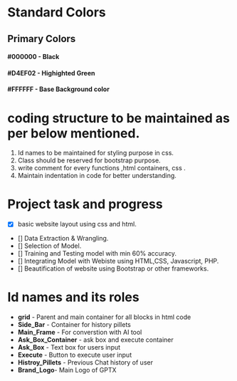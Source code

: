 
# Standard Colors

## Primary Colors

#### #000000 - Black 
#### #D4EF02 - Highighted Green
#### #FFFFFF - Base Background color

# coding structure to be maintained as per below mentioned.
1. Id names to be maintained for styling purpose in css.
2. Class should be reserved for bootstrap purpose.
3. write comment for every functions ,html containers, css . 
4. Maintain indentation in code for better understanding.

# Project task and progress
- [x] basic website layout using css and html.
- [] Data Extraction & Wrangling.
- [] Selection of Model.
- [] Training and Testing model with min 60% accuracy.
- [] Integrating Model with Webiste using HTML,CSS, Javascript, PHP.
- [] Beautification of website using Bootstrap or other frameworks.

# Id names and its roles
- **grid** - Parent and main container for all blocks in html code
- **Side_Bar** - Container for history pillets
- **Main_Frame** - For converstion with AI tool
- **Ask_Box_Container** - ask box and execute container
- **Ask_Box** - Text box for users input
- **Execute** - Button to execute user input
- **Histroy_Pillets** - Previous Chat history of user
- **Brand_Logo**- Main Logo of GPTX